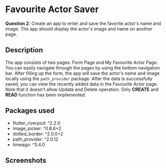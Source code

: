 # Favourite Actor Saver

**Question 2:** Create an app to enter and save the favorite actor's name and image.  The app should display the actor's image and name on another page.

## Description

The app consists of two pages: Form Page and My Favourite Actor Page. You can easily navigate through the pages by using the bottom navigation bar. After filling up the form, the app will save the actor's name and image locally using the <code>path_provider</code> package. After the data is successfully saved, you can view the recently added data in the Favourite Actor page. Note that it doesn't allow Update and Delete operation. Only **CREATE** and **READ** function has been implemented. 

## Packages used

* flutter_riverpod: ^2.2.0
* image_picker: ^0.8.6+2
* dotted_border: ^2.0.0+2
* path_provider: ^2.0.12
* timeago: ^3.4.0

## Screenshots





